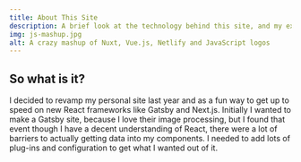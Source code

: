 ```yaml
---
title: About This Site
description: A brief look at the technology behind this site, and my experience developing it.
img: js-mashup.jpg
alt: A crazy mashup of Nuxt, Vue.js, Netlify and JavaScript logos
---
```


## So what is it?

I decided to revamp my personal site last year and as a fun way to get up to speed on new React frameworks like Gatsby and Next.js. Initially I wanted to make a Gatsby site, because I love their image processing, but I found that event though I have a decent understanding of React, there were a lot of barriers to actually getting data into my components. I needed to add lots of plug-ins and configuration to get what I wanted out of it. 